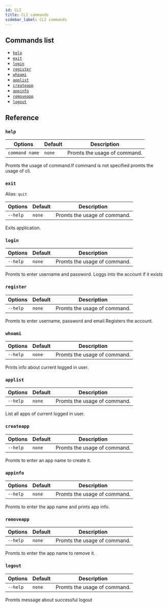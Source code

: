 ```yaml
---
id: CLI
title: CLI commands
sidebar_label: CLI commands
---
```


## Commands list

* [`help`](CLI.md#help)
* [`exit`](CLI.md#exit)
* [`login`](CLI.md#login)
* [`register`](CLI.md#register)
* [`whoami`](CLI.md#whoami)
* [`applist`](CLI.md#applist)
* [`createapp`](CLI.md#createapp)
* [`appinfo`](CLI.md#appinfo)
* [`removeapp`](CLI.md#removeapp)
* [`logout`](CLI.md#logout)

## Reference

### `help`

| Options                    | Default | Description                                                                                                           |
| ------------------------ | ------- | --------------------------------------------------------------------------------------------------------------------- |
| `command name`             | `none` | Promts the usage of command. |

Promts the usage of command.If command is not specified promts the usage of cli.

### `exit`

Alias: `quit`

| Options                    | Default | Description                                                                                                           |
| ------------------------ | ------- | --------------------------------------------------------------------------------------------------------------------- |
| `--help`             | `none` | Promts the usage of command. |

Exits application.

### `login`

| Options                    | Default | Description                                                                                                           |
| ------------------------ | ------- | --------------------------------------------------------------------------------------------------------------------- |
| `--help`             | `none` | Promts the usage of command. |

Promts to enter username and password. Loggs into the account if it exists

### `register`

| Options                    | Default | Description                                                                                                           |
| ------------------------ | ------- | --------------------------------------------------------------------------------------------------------------------- |
| `--help`             | `none` | Promts the usage of command. |

Promts to enter username, password and email.Registers the account.

### `whoami`

| Options                    | Default | Description                                                                                                           |
| ------------------------ | ------- | --------------------------------------------------------------------------------------------------------------------- |
| `--help`             | `none` | Promts the usage of command. |

Prints info about current logged in user.

### `applist`

| Options                    | Default | Description                                                                                                           |
| ------------------------ | ------- | --------------------------------------------------------------------------------------------------------------------- |
| `--help`             | `none` | Promts the usage of command. |

List all apps of current logged in user.

### `createapp`

| Options                    | Default | Description                                                                                                           |
| ------------------------ | ------- | --------------------------------------------------------------------------------------------------------------------- |
| `--help`             | `none` | Promts the usage of command. |

Promts to enter an app name to create it.

### `appinfo`

| Options                    | Default | Description                                                                                                           |
| ------------------------ | ------- | --------------------------------------------------------------------------------------------------------------------- |
| `--help`             | `none` | Promts the usage of command. |

Promts to enter the app name and prints app info.

### `removeapp`

| Options                    | Default | Description                                                                                                           |
| ------------------------ | ------- | --------------------------------------------------------------------------------------------------------------------- |
| `--help`             | `none` | Promts the usage of command. |

Promts to enter the app name to remove it.

### `logout`

| Options                    | Default | Description                                                                                                           |
| ------------------------ | ------- | --------------------------------------------------------------------------------------------------------------------- |
| `--help`             | `none` | Promts the usage of command. |

Promts message about successful logout